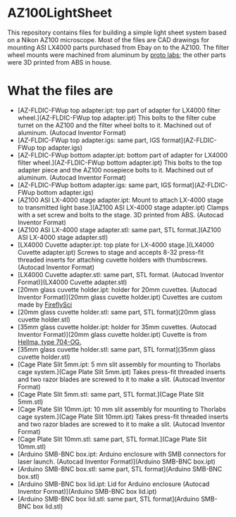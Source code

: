 # AZ100LightSheet

This repository contains files for building a simple light sheet system based on a Nikon AZ100 microscope. Most of the files are CAD drawings for mounting ASI LX4000 parts purchased from Ebay on to the AZ100. The filter wheel mounts were machined from aluminum by [proto labs](https://www.protolabs.com/); the other parts were 3D printed from ABS in house.

# What the files are
* [AZ-FLDIC-FWup top adapter.ipt: top part of adapter for LX4000 filter wheel.](AZ-FLDIC-FWup top adapter.ipt) This bolts to the filter cube turret on the AZ100 and the filter wheel bolts to it. Machined out of aluminum. (Autocad Inventor Format)
* [AZ-FLDIC-FWup top adapter.igs: same part, IGS format](AZ-FLDIC-FWup top adapter.igs)
* [AZ-FLDIC-FWup bottom adapter.ipt: bottom part of adapter for LX4000 filter wheel.](AZ-FLDIC-FWup bottom adapter.ipt) This bolts to the top adapter piece and the AZ100 nosepiece bolts to it. Machined out of aluminum. (Autocad Inventor Format)
* [AZ-FLDIC-FWup bottom adapter.igs: same part, IGS format](AZ-FLDIC-FWup bottom adapter.igs)
* [AZ100 ASI LX-4000 stage adapter.ipt: Mount to attach LX-4000 stage to transmitted light base.](AZ100 ASI LX-4000 stage adapter.ipt) Clamps with a set screw and bolts to the stage. 3D printed from ABS. (Autocad Inventor Format)
* [AZ100 ASI LX-4000 stage adapter.stl: same part, STL format.](AZ100 ASI LX-4000 stage adapter.stl)
* [LX4000 Cuvette adapter.ipt: top plate for LX-4000 stage.](LX4000 Cuvette adapter.ipt) Screws to stage and accepts 8-32 press-fit threaded inserts for attaching cuvette holders with thumbscrews. (Autocad Inventor Format)
* [LX4000 Cuvette adapter.stl: same part, STL format. (Autocad Inventor Format)](LX4000 Cuvette adapter.stl)
* [20mm glass cuvette holder.ipt: holder for 20mm cuvettes. (Autocad Inventor Format)](20mm glass cuvette holder.ipt) Cuvettes are custom made by [FireflySci](http://www.fireflysci.com/)
* [20mm glass cuvette holder.stl: same part, STL format](20mm glass cuvette holder.stl)
* [35mm glass cuvette holder.ipt: holder for 35mm cuvettes. (Autocad Inventor Format)](20mm glass cuvette holder.ipt) Cuvette is from [Hellma, type 704-OG.](http://www.hellma-analytics.com/kuevetten/137/en/pg_id,42$g_id,19$item_id,222/cells-and-optical-elements-for-special-applications.html?)
* [35mm glass cuvette holder.stl: same part, STL format](35mm glass cuvette holder.stl)
* [Cage Plate Slit 5mm.ipt: 5 mm slit assembly for mounting to Thorlabs cage system.](Cage Plate Slit 5mm.ipt) Takes press-fit threaded inserts and two razor blades are screwed to it to make a slit. (Autocad Inventor Format)
* [Cage Plate Slit 5mm.stl: same part, STL format.](Cage Plate Slit 5mm.stl)
* [Cage Plate Slit 10mm.ipt: 10 mm slit assembly for mounting to Thorlabs cage system.](Cage Plate Slit 10mm.ipt) Takes press-fit threaded inserts and two razor blades are screwed to it to make a slit. (Autocad Inventor Format)
* [Cage Plate Slit 10mm.stl: same part, STL format.](Cage Plate Slit 10mm.stl)
* [Arduino SMB-BNC box.ipt: Arduino enclosure with SMB connectors for laser launch. (Autocad Inventor Format)](Arduino SMB-BNC box.ipt)
* [Arduino SMB-BNC box.stl: same part, STL format](Arduino SMB-BNC box.stl)
* [Arduino SMB-BNC box lid.ipt: Lid for Arduino enclosure (Autocad Inventor Format)](Arduino SMB-BNC box lid.ipt)
* [Arduino SMB-BNC box lid.stl: same part, STL format](Arduino SMB-BNC box lid.stl)